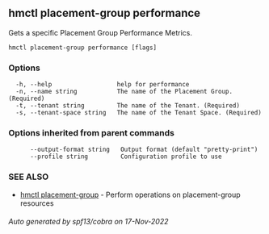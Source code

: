 ## hmctl placement-group performance

Gets a specific Placement Group Performance Metrics.

```
hmctl placement-group performance [flags]
```

### Options

```
  -h, --help                  help for performance
  -n, --name string           The name of the Placement Group. (Required)
  -t, --tenant string         The name of the Tenant. (Required)
  -s, --tenant-space string   The name of the Tenant Space. (Required)
```

### Options inherited from parent commands

```
      --output-format string   Output format (default "pretty-print")
      --profile string         Configuration profile to use
```

### SEE ALSO

* [hmctl placement-group](hmctl_placement-group.md)	 - Perform operations on placement-group resources

###### Auto generated by spf13/cobra on 17-Nov-2022
